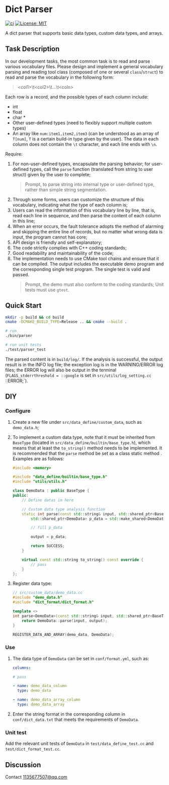 # Dict Parser

[![ci](https://github.com/wasPrime/dict_parser/actions/workflows/ci.yml/badge.svg?branch=main)](https://github.com/wasPrime/dict_parser/actions/workflows/ci.yml)
[![License: MIT](https://img.shields.io/badge/License-MIT-yellow.svg)](https://opensource.org/licenses/MIT)

A dict parser that supports basic data types, custom data types, and arrays.

## Task Description

In our development tasks, the most common task is to read and parse various vocabulary files. Please design and implement a general vocabulary parsing and reading tool class (composed of one or several `class`/`struct`) to read and parse the vocabulary in the following form:

> \<col1\>\t\<col2\>\t...\t\<coln\>

Each row is a record, and the possible types of each column include:

- int
- float
- char *
- Other user-defined types (need to flexibly support multiple custom types)
- An array like `num:item1,item2,item3` (can be understood as an array of `T[num]`, `T` is a certain build-in type given by the user). The data in each column does not contain the `\t` character, and each line ends with `\n`.

Require:

1. For non-user-defined types, encapsulate the parsing behavior; for user-defined types, call the `parse` function (translated from string to user struct) given by the user to complete;
    > Prompt, to parse string into internal type or user-defined type, rather than simple string segmentation.
2. Through some forms, users can customize the structure of this vocabulary, indicating what the type of each column is;
3. Users can read the information of this vocabulary line by line, that is, read each line in sequence, and then parse the content of each column in this line;
4. When an error occurs, the fault tolerance adopts the method of alarming and skipping the entire line of records, but no matter what wrong data is input, the program cannot has core;
5. API design is friendly and self-explanatory;
6. The code strictly complies with C++ coding standards;
7. Good readability and maintainability of the code;
8. The implementation needs to use CMake tool chains and ensure that it can be compiled. The output includes the executable demo program and the corresponding single test program. The single test is valid and passed.
   > Prompt, the demo must also conform to the coding standards;
   > Unit tests must use `gtest`.

## Quick Start

```bash
mkdir -p build && cd build
cmake -DCMAKE_BUILD_TYPE=Release .. && cmake --build .

# run
./bin/parser

# run unit tests
./test/parser_test
```

The parsed content is in `build/log/`. If the analysis is successful, the output result is in the INFO log file; the exception log is in the WARNING/ERROR log files; the ERROR log will also be output in the terminal (`FLAGS_stderrthreshold = ::google` is set in `src/utils/log_setting.cc` ::ERROR;`).

## DIY

### Configure

1. Create a new file under `src/data_define/custom_data`, such as `demo_data.h`;
2. To implement a custom data type, note that it must be inherited from `BaseType` (located in `src/data_define/builtin/base_type.h`), which means that at least the `to_string()` method needs to be implemented. It is recommended that the `parse` method be set as a class static method . Examples are as follows:

    ```C++
    #include <memory>

    #include "data_define/builtin/base_type.h"
    #include "utils/utils.h"

    class DemoData : public BaseType {
    public:
        // Define datas in here

        // Custom data type analysis function
        static int parse(const std::string& input, std::shared_ptr<BaseType>& output) {
            std::shared_ptr<DemoData> p_data = std::make_shared<DemoData>();

            // fill p_data

            output = p_data;

            return SUCCESS;
        }

        virtual const std::string to_string() const override {
            // pass
        }
    };
    ```

3. Register data type:

    ```C++
    // src/custom_data/demo_data.cc
    #include "demo_data.h"
    #include "dict_format/dict_format.h"

    template <>
    int parse<DemoData>(const std::string& input, std::shared_ptr<BaseType>& output) {
        return DemoData::parse(input, output);
    }

    REGISTER_DATA_AND_ARRAY(demo_data, DemoData);
    ```

### Use

1. The data type of `DemoData` can be set in `conf/format.yml`, such as:

    ```YAML
    columns:

    # pass

    - name: demo_data_column
      type: demo_data

    - name: demo_data_array_column
      type: demo_data_array
    ```

2. Enter the string format in the corresponding column in `conf/dict_data.txt` that meets the requirements of `DemoData`.

### Unit test

Add the relevant unit tests of `DemoData` in `test/data_define_test.cc` and `test/dict_format_test.cc`.

## Discussion

Contact <1135677507@qq.com>
